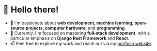 # 👋 Hello there!

- 👀 I'm passionate about **web development, machine learning, open-source projects, computer hardware**, and **programming**.
- 🌱 Currently, I'm focused on mastering **full-stack development**, with a particular emphasis on **Django Rest Framework** and **React**.
- 📫 Feel free to explore my work and reach out via my [portfolio website](https://linus-johansson-cv-d308be9b73e1.herokuapp.com).

<!---
j0hanz/j0hanz is a ✨ special ✨ repository because its `README.md` (this file) appears on your GitHub profile.
You can click the Preview link to take a look at your changes.
--->
